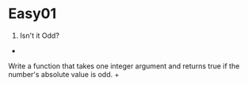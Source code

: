 # Easy01

1. Isn't it Odd?
+
Write a function that takes one integer argument and returns true if the 
number's absolute value is odd.
+